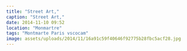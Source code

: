 ```yaml
---
title: "Street Art,"
caption: "Street Art,"
date: 2014-11-10 09:52
location: "Monmartre"
tags: "Montmarte Paris vscocam"
image: assets/uploads/2014/11/16a91c59f40646f92775b28fbc5acf28.jpg
---
```

